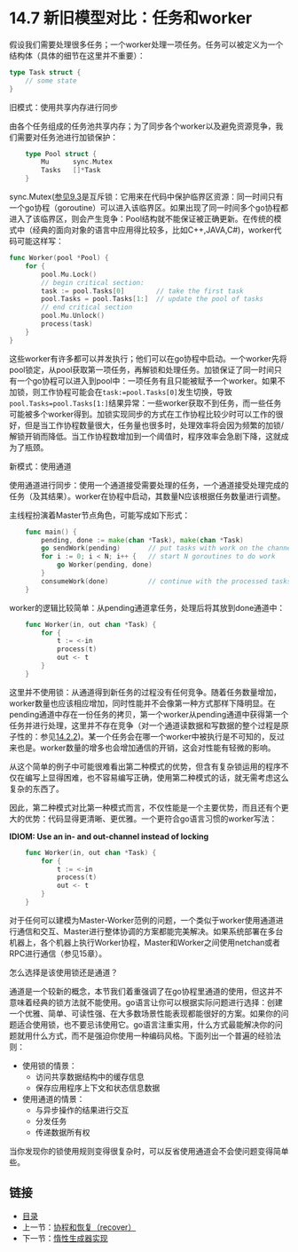 # 14.7 新旧模型对比：任务和worker

假设我们需要处理很多任务；一个worker处理一项任务。任务可以被定义为一个结构体（具体的细节在这里并不重要）：

```go
type Task struct {
    // some state
}
```

旧模式：使用共享内存进行同步

由各个任务组成的任务池共享内存；为了同步各个worker以及避免资源竞争，我们需要对任务池进行加锁保护：

```go
    type Pool struct {
        Mu      sync.Mutex
        Tasks   []*Task
    }
```

sync.Mutex\([参见9.3](09.3.md)是互斥锁：它用来在代码中保护临界区资源：同一时间只有一个go协程（goroutine）可以进入该临界区。如果出现了同一时间多个go协程都进入了该临界区，则会产生竞争：Pool结构就不能保证被正确更新。在传统的模式中（经典的面向对象的语言中应用得比较多，比如C++,JAVA,C\#\)，worker代码可能这样写：

```go
func Worker(pool *Pool) {
    for {
        pool.Mu.Lock()
        // begin critical section:
        task := pool.Tasks[0]        // take the first task
        pool.Tasks = pool.Tasks[1:]  // update the pool of tasks
        // end critical section
        pool.Mu.Unlock()
        process(task)
    }
}
```

这些worker有许多都可以并发执行；他们可以在go协程中启动。一个worker先将pool锁定，从pool获取第一项任务，再解锁和处理任务。加锁保证了同一时间只有一个go协程可以进入到pool中：一项任务有且只能被赋予一个worker。如果不加锁，则工作协程可能会在`task:=pool.Tasks[0]`发生切换，导致`pool.Tasks=pool.Tasks[1:]`结果异常：一些worker获取不到任务，而一些任务可能被多个worker得到。加锁实现同步的方式在工作协程比较少时可以工作的很好，但是当工作协程数量很大，任务量也很多时，处理效率将会因为频繁的加锁/解锁开销而降低。当工作协程数增加到一个阈值时，程序效率会急剧下降，这就成为了瓶颈。

新模式：使用通道

使用通道进行同步：使用一个通道接受需要处理的任务，一个通道接受处理完成的任务（及其结果）。worker在协程中启动，其数量N应该根据任务数量进行调整。

主线程扮演着Master节点角色，可能写成如下形式：

```go
    func main() {
        pending, done := make(chan *Task), make(chan *Task)
        go sendWork(pending)       // put tasks with work on the channel
        for i := 0; i < N; i++ {   // start N goroutines to do work
            go Worker(pending, done)
        }
        consumeWork(done)          // continue with the processed tasks
    }
```

worker的逻辑比较简单：从pending通道拿任务，处理后将其放到done通道中：

```go
    func Worker(in, out chan *Task) {
        for {
            t := <-in
            process(t)
            out <- t
        }
    }
```

这里并不使用锁：从通道得到新任务的过程没有任何竞争。随着任务数量增加，worker数量也应该相应增加，同时性能并不会像第一种方式那样下降明显。在pending通道中存在一份任务的拷贝，第一个worker从pending通道中获得第一个任务并进行处理，这里并不存在竞争（对一个通道读数据和写数据的整个过程是原子性的：参见[14.2.2](14.2.md)\)。某一个任务会在哪一个worker中被执行是不可知的，反过来也是。worker数量的增多也会增加通信的开销，这会对性能有轻微的影响。

从这个简单的例子中可能很难看出第二种模式的优势，但含有复杂锁运用的程序不仅在编写上显得困难，也不容易编写正确，使用第二种模式的话，就无需考虑这么复杂的东西了。

因此，第二种模式对比第一种模式而言，不仅性能是一个主要优势，而且还有个更大的优势：代码显得更清晰、更优雅。一个更符合go语言习惯的worker写法：

**IDIOM: Use an in- and out-channel instead of locking**

```go
    func Worker(in, out chan *Task) {
        for {
            t := <-in
            process(t)
            out <- t
        }
    }
```

对于任何可以建模为Master-Worker范例的问题，一个类似于worker使用通道进行通信和交互、Master进行整体协调的方案都能完美解决。如果系统部署在多台机器上，各个机器上执行Worker协程，Master和Worker之间使用netchan或者RPC进行通信（参见15章）。

怎么选择是该使用锁还是通道？

通道是一个较新的概念，本节我们着重强调了在go协程里通道的使用，但这并不意味着经典的锁方法就不能使用。go语言让你可以根据实际问题进行选择：创建一个优雅、简单、可读性强、在大多数场景性能表现都能很好的方案。如果你的问题适合使用锁，也不要忌讳使用它。go语言注重实用，什么方式最能解决你的问题就用什么方式，而不是强迫你使用一种编码风格。下面列出一个普遍的经验法则：

* 使用锁的情景：
  * 访问共享数据结构中的缓存信息
  * 保存应用程序上下文和状态信息数据
* 使用通道的情景：
  * 与异步操作的结果进行交互
  * 分发任务
  * 传递数据所有权

当你发现你的锁使用规则变得很复杂时，可以反省使用通道会不会使问题变得简单些。

## 链接

* [目录](directory.md)
* 上一节：[协程和恢复（recover）](14.6.md)
* 下一节：[惰性生成器实现](14.8.md)

